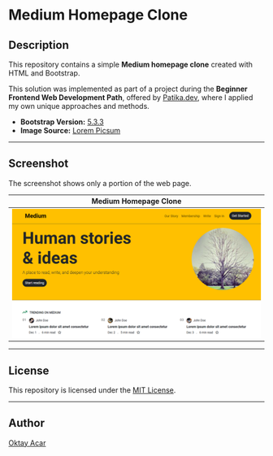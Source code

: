 # Medium Homepage Clone

## Description

This repository contains a simple **Medium homepage clone** created with HTML and Bootstrap.

This solution was implemented as part of a project during the **Beginner Frontend Web Development Path**, offered by [Patika.dev](https://www.patika.dev/), where I applied my own unique approaches and methods.

- **Bootstrap Version:** [5.3.3](https://getbootstrap.com/docs/5.3/getting-started/introduction/)
- **Image Source:** [Lorem Picsum](https://picsum.photos/)

---

## Screenshot

The screenshot shows only a portion of the web page.

|             **Medium Homepage Clone**              |
| :------------------------------------------------: |
| ![Medium Clone](assets/screenshots/screenshot.png) |

---

## License

This repository is licensed under the [MIT License](https://github.com/oktay-acar/medium-clone/blob/main/LICENSE).

---

## Author

[Oktay Acar](https://github.com/oktay-acar)
